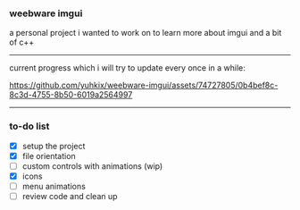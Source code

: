 ### weebware imgui

a personal project i wanted to work on to learn more about imgui and a bit of c++

---

current progress which i will try to update every once in a while:

https://github.com/yuhkix/weebware-imgui/assets/74727805/0b4bef8c-8c3d-4755-8b50-6019a2564997



---

### to-do list

- [x] setup the project
- [x] file orientation
- [ ] custom controls with animations (wip)
- [x] icons
- [ ] menu animations
- [ ] review code and clean up
